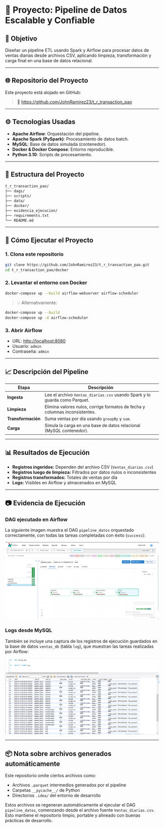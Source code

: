 
# 🧪 Proyecto: Pipeline de Datos Escalable y Confiable

## 🎯 Objetivo

Diseñar un pipeline ETL usando Spark y Airflow para procesar datos de ventas diarias desde archivos CSV, aplicando limpieza, transformación y carga final en una base de datos relacional.

---

## 🌐 Repositorio del Proyecto

Este proyecto está alojado en GitHub:

> 🔗 https://github.com/JohnRamirez23/t_r_transaction_pao

---

## ⚙️ Tecnologías Usadas

- **Apache Airflow**: Orquestación del pipeline.
- **Apache Spark (PySpark)**: Procesamiento de datos batch.
- **MySQL**: Base de datos simulada (contenedor).
- **Docker & Docker Compose**: Entorno reproducible.
- **Python 3.10**: Scripts de procesamiento.

---

## 📂 Estructura del Proyecto

```
t_r_transaction_pao/
├── dags/
├── scripts/
├── data/
├── docker/
├── evidencia_ejecucion/
├── requirements.txt
└── README.md
```

---

## 🚀 Cómo Ejecutar el Proyecto

### 1. Clona este repositorio

```bash
git clone https://github.com/JohnRamirez23/t_r_transaction_pao.git
cd t_r_transaction_pao/docker
```

### 2. Levantar el entorno con Docker

```bash
docker-compose up --build airflow-webserver airflow-scheduler
```

> 💡 Alternativamente:

```bash
docker-compose up --build
docker-compose up -d airflow-scheduler
```

### 3. Abrir Airflow

- URL: [http://localhost:8080](http://localhost:8080)
- Usuario: `admin`
- Contraseña: `admin`

---

## 📈 Descripción del Pipeline

| Etapa | Descripción |
|-------|-------------|
| **Ingesta** | Lee el archivo `Ventas_diarias.csv` usando Spark y lo guarda como Parquet. |
| **Limpieza** | Elimina valores nulos, corrige formatos de fecha y columnas inconsistentes. |
| **Transformación** | Suma ventas por día usando `groupBy` y `sum`. |
| **Carga** | Simula la carga en una base de datos relacional (MySQL contenedor). |

---

## 📊 Resultados de Ejecución

- **Registros ingeridos:** Dependen del archivo CSV (`Ventas_diarias.csv`)
- **Registros luego de limpieza:** Filtrados por datos nulos o inconsistentes
- **Registros transformados:** Totales de ventas por día
- **Logs:** Visibles en Airflow y almacenados en MySQL

---

## 📷 Evidencia de Ejecución

### DAG ejecutado en Airflow

La siguiente imagen muestra el DAG `pipeline_datos` orquestado correctamente, con todas las tareas completadas con éxito (`success`):

![DAG ejecutado](evidencia_ejecucion/dag_pipeline.png)

### Logs desde MySQL

También se incluye una captura de los registros de ejecución guardados en la base de datos `ventas_db` (tabla `log`), que muestran las tareas realizadas por Airflow:

![Logs desde MySQL](evidencia_ejecucion/logs_mysql_workbench.png)

---

## 📦 Nota sobre archivos generados automáticamente

Este repositorio omite ciertos archivos como:

- Archivos `.parquet` intermedios generados por el pipeline
- Carpetas `__pycache__/` de Python
- Directorios `.idea/` del entorno de desarrollo

Estos archivos se regeneran automáticamente al ejecutar el DAG `pipeline_datos`, comenzando desde el archivo fuente `Ventas_diarias.csv`.  
Esto mantiene el repositorio limpio, portable y alineado con buenas prácticas de desarrollo.
